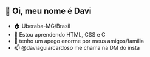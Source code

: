 ## 👋 Oi, meu nome é Davi 
- 🏠 Uberaba-MG/Brasil
- 🌱 Estou aprendendo HTML, CSS e C
- 💞️ tenho um apego enorme por meus amigos/família
- 📫 @daviaguiarcardoso me chama na DM do insta


